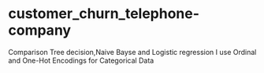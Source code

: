 # customer_churn_telephone-company
Comparison Tree decision,Naive Bayse and Logistic regression
I use Ordinal and One-Hot Encodings for Categorical Data
